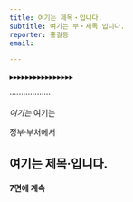 ```yaml
---
title: 여기는 제목・입니다.
subtitle: 여기는 부・제목 입니다.
reporter: 홍길동
email:

---
```

▸▸▸▸▸▸▸▸▸▸▸▸▸▸▸▸

··················

*여기는* 여기는

정부·부처에서

## 여기는 제목·입니다.

#### 7면에 계속
